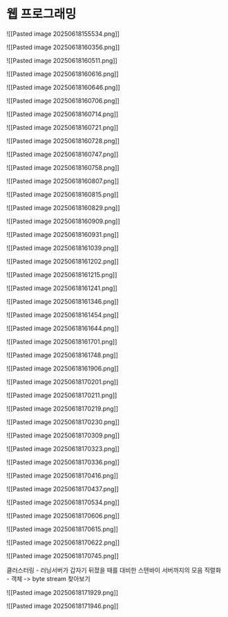 
# 웹 프로그래밍

![[Pasted image 20250618155534.png]]

![[Pasted image 20250618160356.png]]

![[Pasted image 20250618160511.png]]

![[Pasted image 20250618160616.png]]

![[Pasted image 20250618160646.png]]

![[Pasted image 20250618160706.png]]

![[Pasted image 20250618160714.png]]

![[Pasted image 20250618160721.png]]

![[Pasted image 20250618160728.png]]

![[Pasted image 20250618160747.png]]

![[Pasted image 20250618160758.png]]

![[Pasted image 20250618160807.png]]

![[Pasted image 20250618160815.png]]

![[Pasted image 20250618160829.png]]

![[Pasted image 20250618160909.png]]

![[Pasted image 20250618160931.png]]

![[Pasted image 20250618161039.png]]

![[Pasted image 20250618161202.png]]

![[Pasted image 20250618161215.png]]

![[Pasted image 20250618161241.png]]

![[Pasted image 20250618161346.png]]

![[Pasted image 20250618161454.png]]

![[Pasted image 20250618161644.png]]

![[Pasted image 20250618161701.png]]

![[Pasted image 20250618161748.png]]

![[Pasted image 20250618161906.png]]

![[Pasted image 20250618170201.png]]

![[Pasted image 20250618170211.png]]

![[Pasted image 20250618170219.png]]

![[Pasted image 20250618170230.png]]

![[Pasted image 20250618170309.png]]

![[Pasted image 20250618170323.png]]

![[Pasted image 20250618170336.png]]

![[Pasted image 20250618170416.png]]

![[Pasted image 20250618170437.png]]

![[Pasted image 20250618170534.png]]

![[Pasted image 20250618170606.png]]

![[Pasted image 20250618170615.png]]

![[Pasted image 20250618170622.png]]

![[Pasted image 20250618170745.png]]

클러스터링 - 러닝서버가 갑자기 뒤졌을 때를 대비한 스텐바이 서버까지의 모음
직렬화 - 객체 -> byte stream 찾아보기

![[Pasted image 20250618171929.png]]

![[Pasted image 20250618171946.png]]

